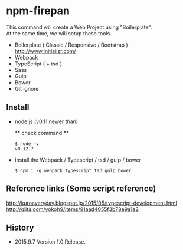 # npm-firepan

This command will create a Web Project using "Boilerplate".  
At the same time, we will setup these tools.  
* Boilerplate ( Classic / Responsive / Bootstrap )  
    http://www.initializr.com/
* Webpack
* TypeScript ( + tsd )
* Sass
* Gulp
* Bower
* Git ignore


## Install
* node.js (v0.11 newer than)  

  ** check command **
  ```
  $ node -v
  v0.12.7
  ```

* install the Webpack / Typescript / tsd / gulp / bower  
  ```
  $ npm i -g webpack typescript tsd gulp bower
  ```


## Reference links (Some script reference)
http://kuroeveryday.blogspot.jp/2015/05/typescript-development.html
http://qiita.com/yokoh9/items/91aad4055f3b78e9a1e2

## History

* 2015.9.7 Version 1.0 Release.
